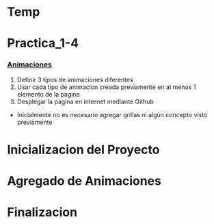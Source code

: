 # Temp

# Practica_1-4

### [Animaciones](https://developer.mozilla.org/es/docs/Web/CSS/CSS_animations/Using_CSS_animations)

1. Definir 3 tipos de animaciones diferentes
1. Usar cada tipo de animacion creada previamente en al menos 1 elemento de la pagina
1. Desplegar la pagina en internet mediante Github

- Inicialmente no es necesario agregar grillas ni algún concepto visto previamente

# Inicializacion del Proyecto

# Agregado de Animaciones

# Finalizacion